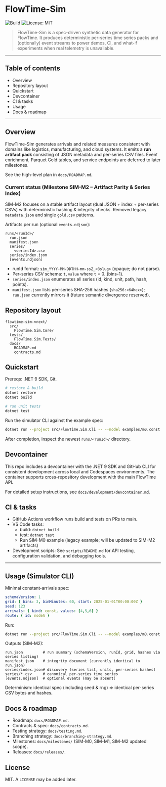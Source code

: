 # FlowTime-Sim

![Build](https://github.com/23min/FlowTime-Sim/actions/workflows/build.yml/badge.svg?branch=main)
![License: MIT](https://img.shields.io/badge/License-MIT-yellow.svg)

> FlowTime-Sim is a spec-driven synthetic data generator for FlowTime. It produces deterministic per-series time series packs and (optionally) event streams to power demos, CI, and what-if experiments when real telemetry is unavailable.

---

## Table of contents

- Overview
- Repository layout
- Quickstart
- Devcontainer
- CI & tasks
- Usage
- Docs & roadmap

---

## Overview

FlowTime-Sim generates arrivals and related measures consistent with domains like logistics, manufacturing, and cloud systems. It emits a **run artifact pack** consisting of JSON metadata and per-series CSV files. Event enrichment, Parquet Gold tables, and service endpoints are deferred to later milestones.

See the high-level plan in `docs/ROADMAP.md`.

### Current status (Milestone SIM-M2 – Artifact Parity & Series Index)

SIM-M2 focuses on a stable artifact layout (dual JSON + index + per-series CSVs) with deterministic hashing & integrity checks. Removed legacy `metadata.json` and single `gold.csv` patterns.

Artifacts per run (optional `events.ndjson`):
```
runs/<runId>/
  run.json
  manifest.json
  series/
    <seriesId>.csv
  series/index.json
  [events.ndjson]
```
- runId format: `sim_YYYY-MM-DDTHH-mm-ssZ_<8slug>` (opaque; do not parse).
- Per-series CSV schema: `t,value` where `t` = 0..(bins-1).
- `series/index.json` enumerates all series (id, kind, unit, path, hash, points).
- `manifest.json` lists per-series SHA-256 hashes (`sha256:<64hex>`); `run.json` currently mirrors it (future semantic divergence reserved).

## Repository layout

```
flowtime-sim-vnext/
  src/
    FlowTime.Sim.Core/
  tests/
    FlowTime.Sim.Tests/
  docs/
    ROADMAP.md
    contracts.md
```

## Quickstart

Prereqs: .NET 9 SDK, Git.

```bash
# restore & build
dotnet restore
dotnet build

# run unit tests
dotnet test
```

Run the simulator CLI against the example spec:

```bash
dotnet run --project src/FlowTime.Sim.Cli -- --model examples/m0.const.yaml --out runs
```

After completion, inspect the newest `runs/<runId>/` directory.

## Devcontainer

This repo includes a devcontainer with the .NET 9 SDK and GitHub CLI for consistent development across local and Codespaces environments. The container supports cross-repository development with the main FlowTime API.

For detailed setup instructions, see [`docs/development/devcontainer.md`](docs/development/devcontainer.md).

## CI & tasks

- GitHub Actions workflow runs build and tests on PRs to main.
- VS Code tasks:
  - build: `dotnet build`
  - test: `dotnet test`
  - Run SIM-M0 example (legacy example; will be updated to SIM-M2 artifacts)
- Development scripts: See `scripts/README.md` for API testing, configuration validation, and debugging tools.

---

## Usage (Simulator CLI)

Minimal constant-arrivals spec:
```yaml
schemaVersion: 1
grid: { bins: 3, binMinutes: 60, start: 2025-01-01T00:00:00Z }
seed: 123
arrivals: { kind: const, values: [4,5,6] }
route: { id: nodeA }
```
Run:
```bash
dotnet run --project src/FlowTime.Sim.Cli -- --model examples/m0.const.yaml --out runs
```
Outputs (SIM-M2):
```
run.json         # run summary (schemaVersion, runId, grid, hashes via series listing)
manifest.json    # integrity document (currently identical to run.json)
series/index.json# discovery (series list, units, per-series hashes)
series/*.csv     # canonical per-series time series
[events.ndjson]  # optional events (may be absent)
```
Determinism: identical spec (including seed & rng) ⇒ identical per-series CSV bytes and hashes.

## Docs & roadmap

- Roadmap: `docs/ROADMAP.md`.
- Contracts & spec: `docs/contracts.md`.
- Testing strategy: `docs/testing.md`.
- Branching strategy: `docs/branching-strategy.md`.
- Milestones: `docs/milestones/` (SIM-M0, SIM-M1, SIM-M2 updated scope).
- Releases: `docs/releases/`.

## License

MIT. A `LICENSE` may be added later.

